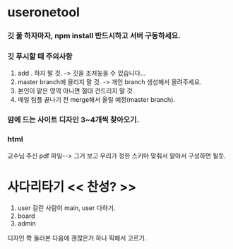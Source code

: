 # useronetool

### 깃 풀 하자마자, npm install 반드시하고 서버 구동하세요.

### 깃 푸시할 때 주의사항


1. add . 하지 말 것. -> 깃을 조져놓을 수 있습니다...
2. master branch에 올리지 말 것. -> 개인 branch 생성해서 올려주세요.
3. 본인이 맡은 영역 아니면 절대 건드리지 말 것.
4. 매일 팀플 끝나기 전 merge해서 올릴 예정(master branch).

### 맘에 드는 사이트 디자인 3~4개씩 찾아오기. ####


### html


교수님 주신 pdf 파일--> 그거 보고 우리가 정한 스키마 맞춰서 알아서 구성하면 될듯.

# 사다리타기 << 찬성? >>

1. user 걸린 사람이 main, user 다하기.
2. board
3. admin

디자인 쫙 둘러본 다음에 괜찮은거 하나 픽해서 고르기.